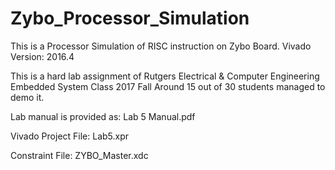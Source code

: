 # Zybo_Processor_Simulation

This is a Processor Simulation of RISC instruction on Zybo Board. 
Vivado Version: 2016.4 

This is a hard lab assignment of Rutgers Electrical & Computer Engineering Embedded System Class 2017 Fall
Around 15 out of 30 students managed to demo it. 

Lab manual is provided as: Lab 5 Manual.pdf

Vivado Project File: Lab5.xpr

Constraint File: ZYBO_Master.xdc
